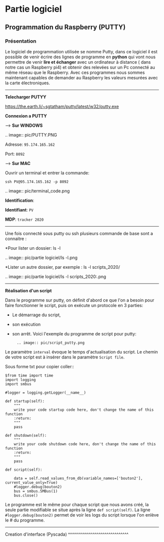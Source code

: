 # Partie logiciel

## Programmation du Raspberry (PUTTY)

### Présentation

Le logiciel de programmation utilisée se nomme Putty, dans ce logiciel il est possible de venir écrire des lignes de programme en **python** qui vont nous permettre  de venir **lire et échanger** avec un ordinateur à distance ( dans notre cas un Raspberry pi4) et obtenir des relevées sur un Pc connecté au même réseau que le Raspberry.
Avec ces programmes nous sommes maintenant capables de demander au Raspberry les valeurs mesurées avec la carte électroniques. 

-------------

**Telecharger PUTYY**

https://the.earth.li/~sgtatham/putty/latest/w32/putty.exe

**Connexion a PUTTY**

--> **Sur WINDOWS**

.. image:: pic/PUTTY.PNG

Adresse: ``95.174.165.162`` 

Port: ``8092`` 

--> **Sur MAC**

Ouvrir un terminal et entrer la commande:

``ssh PV@95.174.165.162 -p 8092``

.. image:: pic/terminal_code.png

**Identification**:

**Identifiant**: ``PV`` 

**MDP**: ``tracker 2020``

-------------

Une fois connecté sous putty ou ssh plusieurs commande de base sont a connaitre :

*Pour lister un dossier: ls -l

.. image:: pic/partie logiciel/ls -l.png

*Lister un autre dossier, par exemple : ls -l scripts_2020/
 
.. image:: pic/partie logiciel/ls -l scripts_2020:.png




-------------

**Réalisation d'un script**


Dans le programme sur putty, on définit d'abord ce que l'on a besoin pour faire fonctionner le script, puis on exécute un protocole en 3 parties: 

* Le démarrage du script, 
* son exécution 
* son arrêt.
Voici l'exemple du programme de script pour putty:

		.. image:: pic/script_putty.png

Le paramètre ``interval`` évoque le temps d'actualisation du script.
Le chemin de votre script est à insérer dans le paramètre ``Script file``.

Sous forme txt pour copier coller::

	$from time import time
	import logging
	import smbus
	
	#logger = logging.getLogger(__name__)
	
	def startup(self):
		"""
		write your code startup code here, don't change the name of this function
		:return:
		"""
		pass
	
	def shutdown(self):
		"""
		write your code shutdown code here, don't change the name of this function
		:return:
		"""
		pass
	
	def script(self):
	
		data = self.read_values_from_db(variable_names=['bouton2'], current_value_only=True)
		#logger.debug(bouton2)
		bus = smbus.SMBus(1)
		bus.close()
		
Le programme est le même pour chaque script que nous avons créé, la seule partie modifiable se situe après la ligne ``def script(self)``.
La ligne ``#logger.debug(bouton2)`` permet de voir les logs du script lorsque l'on enlève le # du programme.


-----------------------------


Creation d'interface (Pyscada)
^^^^^^^^^^^^^^^^^^^^^^^^^^^^^^

